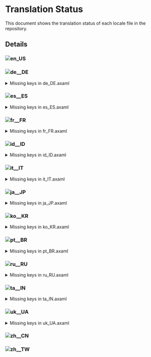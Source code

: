 # Translation Status

This document shows the translation status of each locale file in the repository.

## Details

### ![en_US](https://img.shields.io/badge/en__US-%E2%88%9A-brightgreen)

### ![de__DE](https://img.shields.io/badge/de__DE-99.67%25-yellow)

<details>
<summary>Missing keys in de_DE.axaml</summary>

- Text.FileCM.CustomAction
- Text.Hotkeys.Repo.OpenCommandPalette
- Text.Launcher.Commands

</details>

### ![es__ES](https://img.shields.io/badge/es__ES-99.89%25-yellow)

<details>
<summary>Missing keys in es_ES.axaml</summary>

- Text.FileCM.CustomAction

</details>

### ![fr__FR](https://img.shields.io/badge/fr__FR-76.72%25-yellow)

<details>
<summary>Missing keys in fr_FR.axaml</summary>

- Text.About.ReleaseNotes
- Text.AddToIgnore
- Text.AddToIgnore.Pattern
- Text.AddToIgnore.Storage
- Text.App.Hide
- Text.App.ShowAll
- Text.Askpass.Passphrase
- Text.Avatar.Load
- Text.Bisect
- Text.Bisect.Abort
- Text.Bisect.Bad
- Text.Bisect.Detecting
- Text.Bisect.Good
- Text.Bisect.Skip
- Text.Bisect.WaitingForRange
- Text.Blame.BlameOnPreviousRevision
- Text.BranchCM.CreatePR
- Text.BranchCM.CreatePRForUpstream
- Text.BranchCM.ResetToSelectedCommit
- Text.BranchCM.SwitchToWorktree
- Text.BranchTree.Ahead
- Text.BranchTree.AheadBehind
- Text.BranchTree.Behind
- Text.BranchTree.InvalidUpstream
- Text.BranchTree.Remote
- Text.BranchTree.Status
- Text.BranchTree.Tracking
- Text.BranchTree.URL
- Text.BranchTree.Worktree
- Text.ChangeSubmoduleUrl
- Text.ChangeSubmoduleUrl.Submodule
- Text.ChangeSubmoduleUrl.URL
- Text.Checkout.RecurseSubmodules
- Text.Checkout.WarnLostCommits
- Text.Checkout.WithFastForward
- Text.Checkout.WithFastForward.Upstream
- Text.CommitCM.CopyAuthor
- Text.CommitCM.CopyCommitMessage
- Text.CommitCM.CopyCommitter
- Text.CommitCM.CopySubject
- Text.CommitCM.Drop
- Text.CommitCM.InteractiveRebase
- Text.CommitCM.InteractiveRebase.Drop
- Text.CommitCM.InteractiveRebase.Edit
- Text.CommitCM.InteractiveRebase.Fixup
- Text.CommitCM.InteractiveRebase.Manually
- Text.CommitCM.InteractiveRebase.Reword
- Text.CommitCM.InteractiveRebase.Squash
- Text.CommitCM.PushRevision
- Text.CommitCM.Rebase
- Text.CommitCM.Reset
- Text.CommitDetail.Changes.Count
- Text.CommitDetail.Info.CopyEmail
- Text.CommitDetail.Info.CopyName
- Text.CommitDetail.Info.CopyNameAndEmail
- Text.CommitDetail.Info.Key
- Text.CommitDetail.Info.Signer
- Text.CommitMessageTextBox.PasteAndReplaceAll
- Text.CommitMessageTextBox.SubjectCount
- Text.Configure.CommitMessageTemplate.BuiltinVars
- Text.Configure.CustomAction.Arguments.Tip
- Text.Configure.CustomAction.InputControls
- Text.Configure.CustomAction.InputControls.Edit
- Text.Configure.CustomAction.Scope.File
- Text.Configure.CustomAction.Scope.Remote
- Text.Configure.CustomAction.Scope.Tag
- Text.Configure.Git.ConventionalTypesOverride
- Text.Configure.Git.PreferredMergeMode
- Text.Configure.IssueTracker.AddSampleGerritChangeIdCommit
- Text.Configure.IssueTracker.Share
- Text.ConfigureCustomActionControls
- Text.ConfigureCustomActionControls.CheckedValue
- Text.ConfigureCustomActionControls.CheckedValue.Tip
- Text.ConfigureCustomActionControls.Description
- Text.ConfigureCustomActionControls.DefaultValue
- Text.ConfigureCustomActionControls.IsFolder
- Text.ConfigureCustomActionControls.Label
- Text.ConfigureCustomActionControls.Options
- Text.ConfigureCustomActionControls.Options.Tip
- Text.ConfigureCustomActionControls.StringValue.Tip
- Text.ConfigureCustomActionControls.Type
- Text.ConfirmEmptyCommit.Continue
- Text.ConfirmEmptyCommit.NoLocalChanges
- Text.ConfirmEmptyCommit.StageAllThenCommit
- Text.ConfirmEmptyCommit.WithLocalChanges
- Text.ConfirmRestart.Title
- Text.ConfirmRestart.Message
- Text.CreateBranch.OverwriteExisting
- Text.DeinitSubmodule
- Text.DeinitSubmodule.Force
- Text.DeinitSubmodule.Path
- Text.DeleteMultiTags
- Text.DeleteMultiTags.DeleteFromRemotes
- Text.DeleteMultiTags.Tip
- Text.Diff.Image.Blend
- Text.Diff.Image.Difference
- Text.Diff.Image.SideBySide
- Text.Diff.Image.Swipe
- Text.Diff.New
- Text.Diff.Old
- Text.Diff.Submodule.Deleted
- Text.DirHistories
- Text.DirtyState.HasLocalChanges
- Text.DirtyState.HasPendingPullOrPush
- Text.DirtyState.UpToDate
- Text.Discard.IncludeUntracked
- Text.DropHead
- Text.DropHead.Commit
- Text.DropHead.NewHead
- Text.ExecuteCustomAction.Target
- Text.ExecuteCustomAction.Repository
- Text.FileCM.CustomAction
- Text.GitFlow.FinishWithPush
- Text.GitFlow.FinishWithSquash
- Text.Hotkeys.Global.SwitchTab
- Text.Hotkeys.Repo.OpenCommandPalette
- Text.Hotkeys.TextEditor.OpenExternalMergeTool
- Text.InteractiveRebase.ReorderTip
- Text.Launcher.Commands
- Text.Launcher.OpenRepository
- Text.Launcher.Pages
- Text.Launcher.Workspaces
- Text.Merge.Edit
- Text.MoveSubmodule
- Text.MoveSubmodule.MoveTo
- Text.MoveSubmodule.Submodule
- Text.Preferences.AI.ReadApiKeyFromEnv
- Text.Preferences.Appearance.UseAutoHideScrollBars
- Text.Preferences.General.EnableCompactFolders
- Text.Preferences.General.ShowChangesPageByDefault
- Text.Preferences.General.ShowChangesTabInCommitDetailByDefault
- Text.Preferences.General.UseGitHubStyleAvatar
- Text.Preferences.Git.IgnoreCRAtEOLInDiff
- Text.Preferences.Git.UseLibsecret
- Text.Pull.RecurseSubmodules
- Text.Push.New
- Text.Push.Revision
- Text.Push.Revision.Title
- Text.PushToNewBranch
- Text.PushToNewBranch.Title
- Text.RemoteCM.CustomAction
- Text.Repository.BranchSort
- Text.Repository.BranchSort.ByCommitterDate
- Text.Repository.BranchSort.ByName
- Text.Repository.ClearStashes
- Text.Repository.Dashboard
- Text.Repository.MoreOptions
- Text.Repository.OnlyHighlightCurrentBranchInGraph
- Text.Repository.Search.ByContent
- Text.Repository.Search.ByPath
- Text.Repository.ShowDecoratedCommitsOnly
- Text.Repository.ShowFirstParentOnly
- Text.Repository.ShowFlags
- Text.Repository.ShowLostCommits
- Text.Repository.ShowSubmodulesAsTree
- Text.Repository.UseRelativeTimeInGraph
- Text.Repository.ViewLogs
- Text.Repository.Visit
- Text.ResetWithoutCheckout
- Text.ResetWithoutCheckout.MoveTo
- Text.ResetWithoutCheckout.Target
- Text.ScanRepositories.UseCustomDir
- Text.SetSubmoduleBranch
- Text.SetSubmoduleBranch.Submodule
- Text.SetSubmoduleBranch.Current
- Text.SetSubmoduleBranch.New
- Text.SetSubmoduleBranch.New.Tip
- Text.Stash.Mode
- Text.StashCM.CopyMessage
- Text.Submodule.Branch
- Text.Submodule.CopyBranch
- Text.Submodule.Deinit
- Text.Submodule.Histories
- Text.Submodule.Move
- Text.Submodule.RelativePath
- Text.Submodule.RelativePath.Placeholder
- Text.Submodule.SetBranch
- Text.Submodule.SetURL
- Text.Submodule.Status
- Text.Submodule.Status.Modified
- Text.Submodule.Status.NotInited
- Text.Submodule.Status.RevisionChanged
- Text.Submodule.Status.Unmerged
- Text.Submodule.Update
- Text.Submodule.URL
- Text.Tag.Tagger
- Text.Tag.Time
- Text.TagCM.Copy.Message
- Text.TagCM.Copy.Name
- Text.TagCM.Copy.Tagger
- Text.TagCM.CopyName
- Text.TagCM.CustomAction
- Text.TagCM.DeleteMultiple
- Text.UpdateSubmodules.UpdateToRemoteTrackingBranch
- Text.ViewLogs
- Text.ViewLogs.Clear
- Text.ViewLogs.CopyLog
- Text.ViewLogs.Delete
- Text.WorkingCopy.AddToGitIgnore.InFolder
- Text.WorkingCopy.ClearCommitHistories
- Text.WorkingCopy.ClearCommitHistories.Confirm
- Text.WorkingCopy.ConfirmCommitWithDetachedHead
- Text.WorkingCopy.ConfirmCommitWithFilter
- Text.WorkingCopy.Conflicts.OpenExternalMergeTool
- Text.WorkingCopy.Conflicts.OpenExternalMergeToolAllConflicts
- Text.WorkingCopy.Conflicts.UseMine
- Text.WorkingCopy.Conflicts.UseTheirs
- Text.WorkingCopy.NoVerify
- Text.WorkingCopy.ResetAuthor
- Text.Worktree.Open

</details>

### ![id__ID](https://img.shields.io/badge/id__ID-98.12%25-yellow)

<details>
<summary>Missing keys in id_ID.axaml</summary>

- Text.About.ReleaseNotes
- Text.Blame.BlameOnPreviousRevision
- Text.BranchCM.CreatePR
- Text.BranchCM.CreatePRForUpstream
- Text.CommitCM.Drop
- Text.Configure.CommitMessageTemplate.BuiltinVars
- Text.Configure.Git.ConventionalTypesOverride
- Text.ConfigureCustomActionControls.StringValue.Tip
- Text.DropHead
- Text.DropHead.Commit
- Text.DropHead.NewHead
- Text.FileCM.CustomAction
- Text.Hotkeys.Repo.OpenCommandPalette
- Text.Launcher.Commands
- Text.Launcher.OpenRepository
- Text.PushToNewBranch
- Text.PushToNewBranch.Title

</details>

### ![it__IT](https://img.shields.io/badge/it__IT-95.34%25-yellow)

<details>
<summary>Missing keys in it_IT.axaml</summary>

- Text.About.ReleaseNotes
- Text.Blame.BlameOnPreviousRevision
- Text.BranchCM.CreatePR
- Text.BranchCM.CreatePRForUpstream
- Text.BranchCM.SwitchToWorktree
- Text.BranchTree.Ahead
- Text.BranchTree.AheadBehind
- Text.BranchTree.Behind
- Text.BranchTree.Status
- Text.BranchTree.Worktree
- Text.CommitCM.Drop
- Text.CommitDetail.Info.CopyEmail
- Text.CommitDetail.Info.CopyName
- Text.CommitDetail.Info.CopyNameAndEmail
- Text.CommitMessageTextBox.PasteAndReplaceAll
- Text.Configure.CommitMessageTemplate.BuiltinVars
- Text.Configure.Git.ConventionalTypesOverride
- Text.ConfigureCustomActionControls.StringValue.Tip
- Text.Diff.Image.Difference
- Text.DirtyState.HasLocalChanges
- Text.DirtyState.HasPendingPullOrPush
- Text.DirtyState.UpToDate
- Text.DropHead
- Text.DropHead.Commit
- Text.DropHead.NewHead
- Text.FileCM.CustomAction
- Text.Hotkeys.Repo.OpenCommandPalette
- Text.Launcher.Commands
- Text.Launcher.OpenRepository
- Text.Preferences.AI.ReadApiKeyFromEnv
- Text.Preferences.Appearance.UseAutoHideScrollBars
- Text.Preferences.General.EnableCompactFolders
- Text.Preferences.General.ShowChangesPageByDefault
- Text.Preferences.General.ShowChangesTabInCommitDetailByDefault
- Text.Preferences.General.UseGitHubStyleAvatar
- Text.PushToNewBranch
- Text.PushToNewBranch.Title
- Text.ScanRepositories.UseCustomDir
- Text.WorkingCopy.ClearCommitHistories
- Text.WorkingCopy.ClearCommitHistories.Confirm
- Text.WorkingCopy.NoVerify
- Text.Worktree.Open

</details>

### ![ja__JP](https://img.shields.io/badge/ja__JP-76.72%25-yellow)

<details>
<summary>Missing keys in ja_JP.axaml</summary>

- Text.About.ReleaseNotes
- Text.AddToIgnore
- Text.AddToIgnore.Pattern
- Text.AddToIgnore.Storage
- Text.App.Hide
- Text.App.ShowAll
- Text.Askpass.Passphrase
- Text.Avatar.Load
- Text.Bisect
- Text.Bisect.Abort
- Text.Bisect.Bad
- Text.Bisect.Detecting
- Text.Bisect.Good
- Text.Bisect.Skip
- Text.Bisect.WaitingForRange
- Text.Blame.BlameOnPreviousRevision
- Text.BranchCM.CompareWithCurrent
- Text.BranchCM.CreatePR
- Text.BranchCM.CreatePRForUpstream
- Text.BranchCM.ResetToSelectedCommit
- Text.BranchCM.SwitchToWorktree
- Text.BranchTree.Ahead
- Text.BranchTree.AheadBehind
- Text.BranchTree.Behind
- Text.BranchTree.InvalidUpstream
- Text.BranchTree.Remote
- Text.BranchTree.Status
- Text.BranchTree.Tracking
- Text.BranchTree.URL
- Text.BranchTree.Worktree
- Text.ChangeSubmoduleUrl
- Text.ChangeSubmoduleUrl.Submodule
- Text.ChangeSubmoduleUrl.URL
- Text.Checkout.RecurseSubmodules
- Text.Checkout.WarnLostCommits
- Text.Checkout.WithFastForward
- Text.Checkout.WithFastForward.Upstream
- Text.CommitCM.CopyAuthor
- Text.CommitCM.CopyCommitMessage
- Text.CommitCM.CopyCommitter
- Text.CommitCM.CopySubject
- Text.CommitCM.Drop
- Text.CommitCM.InteractiveRebase
- Text.CommitCM.InteractiveRebase.Drop
- Text.CommitCM.InteractiveRebase.Edit
- Text.CommitCM.InteractiveRebase.Fixup
- Text.CommitCM.InteractiveRebase.Manually
- Text.CommitCM.InteractiveRebase.Reword
- Text.CommitCM.InteractiveRebase.Squash
- Text.CommitCM.PushRevision
- Text.CommitCM.Rebase
- Text.CommitCM.Reset
- Text.CommitDetail.Changes.Count
- Text.CommitDetail.Info.CopyEmail
- Text.CommitDetail.Info.CopyName
- Text.CommitDetail.Info.CopyNameAndEmail
- Text.CommitDetail.Info.Key
- Text.CommitDetail.Info.Signer
- Text.CommitMessageTextBox.PasteAndReplaceAll
- Text.CommitMessageTextBox.SubjectCount
- Text.Configure.CommitMessageTemplate.BuiltinVars
- Text.Configure.CustomAction.Arguments.Tip
- Text.Configure.CustomAction.InputControls
- Text.Configure.CustomAction.InputControls.Edit
- Text.Configure.CustomAction.Scope.File
- Text.Configure.CustomAction.Scope.Remote
- Text.Configure.CustomAction.Scope.Tag
- Text.Configure.Git.ConventionalTypesOverride
- Text.Configure.Git.PreferredMergeMode
- Text.Configure.IssueTracker.AddSampleGerritChangeIdCommit
- Text.Configure.IssueTracker.Share
- Text.ConfigureCustomActionControls
- Text.ConfigureCustomActionControls.CheckedValue
- Text.ConfigureCustomActionControls.CheckedValue.Tip
- Text.ConfigureCustomActionControls.Description
- Text.ConfigureCustomActionControls.DefaultValue
- Text.ConfigureCustomActionControls.IsFolder
- Text.ConfigureCustomActionControls.Label
- Text.ConfigureCustomActionControls.Options
- Text.ConfigureCustomActionControls.Options.Tip
- Text.ConfigureCustomActionControls.StringValue.Tip
- Text.ConfigureCustomActionControls.Type
- Text.ConfirmEmptyCommit.Continue
- Text.ConfirmEmptyCommit.NoLocalChanges
- Text.ConfirmEmptyCommit.StageAllThenCommit
- Text.ConfirmEmptyCommit.WithLocalChanges
- Text.ConfirmRestart.Title
- Text.ConfirmRestart.Message
- Text.CreateBranch.OverwriteExisting
- Text.DeinitSubmodule
- Text.DeinitSubmodule.Force
- Text.DeinitSubmodule.Path
- Text.DeleteMultiTags
- Text.DeleteMultiTags.DeleteFromRemotes
- Text.DeleteMultiTags.Tip
- Text.Diff.Image.Blend
- Text.Diff.Image.Difference
- Text.Diff.Image.SideBySide
- Text.Diff.Image.Swipe
- Text.Diff.New
- Text.Diff.Old
- Text.Diff.Submodule.Deleted
- Text.DirHistories
- Text.DirtyState.HasLocalChanges
- Text.DirtyState.HasPendingPullOrPush
- Text.DirtyState.UpToDate
- Text.Discard.IncludeUntracked
- Text.DropHead
- Text.DropHead.Commit
- Text.DropHead.NewHead
- Text.ExecuteCustomAction.Target
- Text.ExecuteCustomAction.Repository
- Text.FileCM.CustomAction
- Text.GitFlow.FinishWithPush
- Text.GitFlow.FinishWithSquash
- Text.Hotkeys.Global.SwitchTab
- Text.Hotkeys.Repo.OpenCommandPalette
- Text.Hotkeys.TextEditor.OpenExternalMergeTool
- Text.InteractiveRebase.ReorderTip
- Text.Launcher.Commands
- Text.Launcher.OpenRepository
- Text.Launcher.Pages
- Text.Launcher.Workspaces
- Text.Merge.Edit
- Text.MoveSubmodule
- Text.MoveSubmodule.MoveTo
- Text.MoveSubmodule.Submodule
- Text.Preferences.AI.ReadApiKeyFromEnv
- Text.Preferences.Appearance.UseAutoHideScrollBars
- Text.Preferences.General.EnableCompactFolders
- Text.Preferences.General.ShowChangesPageByDefault
- Text.Preferences.General.ShowChangesTabInCommitDetailByDefault
- Text.Preferences.General.UseGitHubStyleAvatar
- Text.Preferences.Git.IgnoreCRAtEOLInDiff
- Text.Preferences.Git.UseLibsecret
- Text.Pull.RecurseSubmodules
- Text.Push.New
- Text.Push.Revision
- Text.Push.Revision.Title
- Text.PushToNewBranch
- Text.PushToNewBranch.Title
- Text.RemoteCM.CustomAction
- Text.Repository.BranchSort
- Text.Repository.BranchSort.ByCommitterDate
- Text.Repository.BranchSort.ByName
- Text.Repository.ClearStashes
- Text.Repository.Dashboard
- Text.Repository.FilterCommits
- Text.Repository.MoreOptions
- Text.Repository.OnlyHighlightCurrentBranchInGraph
- Text.Repository.Search.ByContent
- Text.Repository.Search.ByPath
- Text.Repository.ShowDecoratedCommitsOnly
- Text.Repository.ShowFirstParentOnly
- Text.Repository.ShowFlags
- Text.Repository.ShowLostCommits
- Text.Repository.ShowSubmodulesAsTree
- Text.Repository.UseRelativeTimeInGraph
- Text.Repository.ViewLogs
- Text.Repository.Visit
- Text.ResetWithoutCheckout
- Text.ResetWithoutCheckout.MoveTo
- Text.ResetWithoutCheckout.Target
- Text.ScanRepositories.UseCustomDir
- Text.SetSubmoduleBranch
- Text.SetSubmoduleBranch.Submodule
- Text.SetSubmoduleBranch.Current
- Text.SetSubmoduleBranch.New
- Text.SetSubmoduleBranch.New.Tip
- Text.Stash.Mode
- Text.StashCM.CopyMessage
- Text.Submodule.Branch
- Text.Submodule.CopyBranch
- Text.Submodule.Deinit
- Text.Submodule.Histories
- Text.Submodule.Move
- Text.Submodule.SetBranch
- Text.Submodule.SetURL
- Text.Submodule.Status
- Text.Submodule.Status.Modified
- Text.Submodule.Status.NotInited
- Text.Submodule.Status.RevisionChanged
- Text.Submodule.Status.Unmerged
- Text.Submodule.Update
- Text.Submodule.URL
- Text.Tag.Tagger
- Text.Tag.Time
- Text.TagCM.Copy.Message
- Text.TagCM.Copy.Name
- Text.TagCM.Copy.Tagger
- Text.TagCM.CopyName
- Text.TagCM.CustomAction
- Text.TagCM.DeleteMultiple
- Text.UpdateSubmodules.UpdateToRemoteTrackingBranch
- Text.ViewLogs
- Text.ViewLogs.Clear
- Text.ViewLogs.CopyLog
- Text.ViewLogs.Delete
- Text.WorkingCopy.AddToGitIgnore.InFolder
- Text.WorkingCopy.ClearCommitHistories
- Text.WorkingCopy.ClearCommitHistories.Confirm
- Text.WorkingCopy.ConfirmCommitWithDetachedHead
- Text.WorkingCopy.ConfirmCommitWithFilter
- Text.WorkingCopy.Conflicts.OpenExternalMergeTool
- Text.WorkingCopy.Conflicts.OpenExternalMergeToolAllConflicts
- Text.WorkingCopy.Conflicts.UseMine
- Text.WorkingCopy.Conflicts.UseTheirs
- Text.WorkingCopy.NoVerify
- Text.WorkingCopy.ResetAuthor
- Text.Worktree.Open

</details>

### ![ko__KR](https://img.shields.io/badge/ko__KR-98.56%25-yellow)

<details>
<summary>Missing keys in ko_KR.axaml</summary>

- Text.Blame.BlameOnPreviousRevision
- Text.Blame.TypeNotSupported
- Text.BranchCM.CreatePR
- Text.BranchCM.CreatePRForUpstream
- Text.Configure.Git.ConventionalTypesOverride
- Text.ConfigureCustomActionControls.StringValue.Tip
- Text.FileCM.CustomAction
- Text.Hotkeys.Repo.OpenCommandPalette
- Text.Launcher.Commands
- Text.Launcher.OpenRepository
- Text.PushToNewBranch
- Text.PushToNewBranch.Title
- Text.Submodule.Status.Unmerged

</details>

### ![pt__BR](https://img.shields.io/badge/pt__BR-70.40%25-red)

<details>
<summary>Missing keys in pt_BR.axaml</summary>

- Text.About.ReleaseNotes
- Text.AddToIgnore
- Text.AddToIgnore.Pattern
- Text.AddToIgnore.Storage
- Text.AIAssistant.Regen
- Text.AIAssistant.Use
- Text.App.Hide
- Text.App.ShowAll
- Text.ApplyStash
- Text.ApplyStash.DropAfterApply
- Text.ApplyStash.RestoreIndex
- Text.ApplyStash.Stash
- Text.Askpass.Passphrase
- Text.Avatar.Load
- Text.Bisect
- Text.Bisect.Abort
- Text.Bisect.Bad
- Text.Bisect.Detecting
- Text.Bisect.Good
- Text.Bisect.Skip
- Text.Bisect.WaitingForRange
- Text.Blame.BlameOnPreviousRevision
- Text.BranchCM.CreatePR
- Text.BranchCM.CreatePRForUpstream
- Text.BranchCM.CustomAction
- Text.BranchCM.MergeMultiBranches
- Text.BranchCM.ResetToSelectedCommit
- Text.BranchCM.SwitchToWorktree
- Text.BranchTree.Ahead
- Text.BranchTree.AheadBehind
- Text.BranchTree.Behind
- Text.BranchTree.InvalidUpstream
- Text.BranchTree.Remote
- Text.BranchTree.Status
- Text.BranchTree.Tracking
- Text.BranchTree.URL
- Text.BranchTree.Worktree
- Text.ChangeSubmoduleUrl
- Text.ChangeSubmoduleUrl.Submodule
- Text.ChangeSubmoduleUrl.URL
- Text.Checkout.RecurseSubmodules
- Text.Checkout.WarnLostCommits
- Text.Checkout.WithFastForward
- Text.Checkout.WithFastForward.Upstream
- Text.Clone.RecurseSubmodules
- Text.CommitCM.CopyAuthor
- Text.CommitCM.CopyCommitMessage
- Text.CommitCM.CopyCommitter
- Text.CommitCM.CopySubject
- Text.CommitCM.Drop
- Text.CommitCM.InteractiveRebase
- Text.CommitCM.InteractiveRebase.Drop
- Text.CommitCM.InteractiveRebase.Edit
- Text.CommitCM.InteractiveRebase.Fixup
- Text.CommitCM.InteractiveRebase.Manually
- Text.CommitCM.InteractiveRebase.Reword
- Text.CommitCM.InteractiveRebase.Squash
- Text.CommitCM.Merge
- Text.CommitCM.MergeMultiple
- Text.CommitCM.PushRevision
- Text.CommitCM.Rebase
- Text.CommitCM.Reset
- Text.CommitDetail.Changes.Count
- Text.CommitDetail.Files.Search
- Text.CommitDetail.Info.Children
- Text.CommitDetail.Info.CopyEmail
- Text.CommitDetail.Info.CopyName
- Text.CommitDetail.Info.CopyNameAndEmail
- Text.CommitDetail.Info.Key
- Text.CommitDetail.Info.Signer
- Text.CommitMessageTextBox.PasteAndReplaceAll
- Text.CommitMessageTextBox.SubjectCount
- Text.Configure.CommitMessageTemplate.BuiltinVars
- Text.Configure.CustomAction.Arguments.Tip
- Text.Configure.CustomAction.InputControls
- Text.Configure.CustomAction.InputControls.Edit
- Text.Configure.CustomAction.Scope.Branch
- Text.Configure.CustomAction.Scope.File
- Text.Configure.CustomAction.Scope.Remote
- Text.Configure.CustomAction.Scope.Tag
- Text.Configure.CustomAction.WaitForExit
- Text.Configure.Git.ConventionalTypesOverride
- Text.Configure.Git.PreferredMergeMode
- Text.Configure.IssueTracker.AddSampleGerritChangeIdCommit
- Text.Configure.IssueTracker.AddSampleGiteeIssue
- Text.Configure.IssueTracker.AddSampleGiteePullRequest
- Text.Configure.IssueTracker.Share
- Text.ConfigureCustomActionControls
- Text.ConfigureCustomActionControls.CheckedValue
- Text.ConfigureCustomActionControls.CheckedValue.Tip
- Text.ConfigureCustomActionControls.Description
- Text.ConfigureCustomActionControls.DefaultValue
- Text.ConfigureCustomActionControls.IsFolder
- Text.ConfigureCustomActionControls.Label
- Text.ConfigureCustomActionControls.Options
- Text.ConfigureCustomActionControls.Options.Tip
- Text.ConfigureCustomActionControls.StringValue.Tip
- Text.ConfigureCustomActionControls.Type
- Text.ConfirmEmptyCommit.Continue
- Text.ConfirmEmptyCommit.NoLocalChanges
- Text.ConfirmEmptyCommit.StageAllThenCommit
- Text.ConfirmEmptyCommit.WithLocalChanges
- Text.ConfirmRestart.Title
- Text.ConfirmRestart.Message
- Text.CopyFullPath
- Text.CreateBranch.OverwriteExisting
- Text.DeinitSubmodule
- Text.DeinitSubmodule.Force
- Text.DeinitSubmodule.Path
- Text.DeleteMultiTags
- Text.DeleteMultiTags.DeleteFromRemotes
- Text.DeleteMultiTags.Tip
- Text.DeleteRepositoryNode.Path
- Text.DeleteRepositoryNode.TipForGroup
- Text.DeleteRepositoryNode.TipForRepository
- Text.Diff.First
- Text.Diff.Image.Blend
- Text.Diff.Image.Difference
- Text.Diff.Image.SideBySide
- Text.Diff.Image.Swipe
- Text.Diff.Last
- Text.Diff.New
- Text.Diff.Old
- Text.Diff.Submodule.Deleted
- Text.DirHistories
- Text.DirtyState.HasLocalChanges
- Text.DirtyState.HasPendingPullOrPush
- Text.DirtyState.UpToDate
- Text.Discard.IncludeUntracked
- Text.DropHead
- Text.DropHead.Commit
- Text.DropHead.NewHead
- Text.ExecuteCustomAction.Target
- Text.ExecuteCustomAction.Repository
- Text.Fetch.Force
- Text.FileCM.CustomAction
- Text.FileCM.ResolveUsing
- Text.GitFlow.FinishWithPush
- Text.GitFlow.FinishWithSquash
- Text.Hotkeys.Global.Clone
- Text.Hotkeys.Global.SwitchTab
- Text.Hotkeys.Repo.OpenCommandPalette
- Text.Hotkeys.TextEditor.OpenExternalMergeTool
- Text.InProgress.CherryPick.Head
- Text.InProgress.Merge.Operating
- Text.InProgress.Rebase.StoppedAt
- Text.InProgress.Revert.Head
- Text.InteractiveRebase.ReorderTip
- Text.Launcher.Commands
- Text.Launcher.OpenRepository
- Text.Launcher.Pages
- Text.Launcher.Workspaces
- Text.Merge.Edit
- Text.Merge.Source
- Text.MergeMultiple
- Text.MergeMultiple.CommitChanges
- Text.MergeMultiple.Strategy
- Text.MergeMultiple.Targets
- Text.MoveSubmodule
- Text.MoveSubmodule.MoveTo
- Text.MoveSubmodule.Submodule
- Text.Preferences.AI.ReadApiKeyFromEnv
- Text.Preferences.AI.Streaming
- Text.Preferences.Appearance.EditorTabWidth
- Text.Preferences.Appearance.UseAutoHideScrollBars
- Text.Preferences.General.DateFormat
- Text.Preferences.General.EnableCompactFolders
- Text.Preferences.General.ShowChangesPageByDefault
- Text.Preferences.General.ShowChangesTabInCommitDetailByDefault
- Text.Preferences.General.ShowChildren
- Text.Preferences.General.ShowTagsInGraph
- Text.Preferences.General.UseGitHubStyleAvatar
- Text.Preferences.Git.IgnoreCRAtEOLInDiff
- Text.Preferences.Git.SSLVerify
- Text.Preferences.Git.UseLibsecret
- Text.Pull.RecurseSubmodules
- Text.Push.New
- Text.Push.Revision
- Text.Push.Revision.Title
- Text.PushToNewBranch
- Text.PushToNewBranch.Title
- Text.RemoteCM.CustomAction
- Text.Repository.BranchSort
- Text.Repository.BranchSort.ByCommitterDate
- Text.Repository.BranchSort.ByName
- Text.Repository.ClearStashes
- Text.Repository.Dashboard
- Text.Repository.FilterCommits
- Text.Repository.HistoriesLayout
- Text.Repository.HistoriesLayout.Horizontal
- Text.Repository.HistoriesLayout.Vertical
- Text.Repository.HistoriesOrder
- Text.Repository.MoreOptions
- Text.Repository.Notifications.Clear
- Text.Repository.OnlyHighlightCurrentBranchInGraph
- Text.Repository.Search.ByContent
- Text.Repository.Search.ByPath
- Text.Repository.ShowDecoratedCommitsOnly
- Text.Repository.ShowFirstParentOnly
- Text.Repository.ShowFlags
- Text.Repository.ShowLostCommits
- Text.Repository.ShowSubmodulesAsTree
- Text.Repository.Skip
- Text.Repository.Tags.OrderByCreatorDate
- Text.Repository.Tags.OrderByName
- Text.Repository.Tags.Sort
- Text.Repository.UseRelativeTimeInGraph
- Text.Repository.ViewLogs
- Text.Repository.Visit
- Text.ResetWithoutCheckout
- Text.ResetWithoutCheckout.MoveTo
- Text.ResetWithoutCheckout.Target
- Text.ScanRepositories.UseCustomDir
- Text.SetSubmoduleBranch
- Text.SetSubmoduleBranch.Submodule
- Text.SetSubmoduleBranch.Current
- Text.SetSubmoduleBranch.New
- Text.SetSubmoduleBranch.New.Tip
- Text.SetUpstream
- Text.SetUpstream.Local
- Text.SetUpstream.Unset
- Text.SetUpstream.Upstream
- Text.SHALinkCM.NavigateTo
- Text.Stash.Mode
- Text.StashCM.CopyMessage
- Text.StashCM.SaveAsPatch
- Text.Submodule.Branch
- Text.Submodule.CopyBranch
- Text.Submodule.Deinit
- Text.Submodule.Histories
- Text.Submodule.Move
- Text.Submodule.SetBranch
- Text.Submodule.SetURL
- Text.Submodule.Status
- Text.Submodule.Status.Modified
- Text.Submodule.Status.NotInited
- Text.Submodule.Status.RevisionChanged
- Text.Submodule.Status.Unmerged
- Text.Submodule.Update
- Text.Submodule.URL
- Text.Tag.Tagger
- Text.Tag.Time
- Text.TagCM.Copy.Message
- Text.TagCM.Copy.Name
- Text.TagCM.Copy.Tagger
- Text.TagCM.CopyName
- Text.TagCM.CustomAction
- Text.TagCM.DeleteMultiple
- Text.UpdateSubmodules.UpdateToRemoteTrackingBranch
- Text.ViewLogs
- Text.ViewLogs.Clear
- Text.ViewLogs.CopyLog
- Text.ViewLogs.Delete
- Text.WorkingCopy.AddToGitIgnore.InFolder
- Text.WorkingCopy.ClearCommitHistories
- Text.WorkingCopy.ClearCommitHistories.Confirm
- Text.WorkingCopy.CommitToEdit
- Text.WorkingCopy.ConfirmCommitWithDetachedHead
- Text.WorkingCopy.ConfirmCommitWithFilter
- Text.WorkingCopy.Conflicts.OpenExternalMergeTool
- Text.WorkingCopy.Conflicts.OpenExternalMergeToolAllConflicts
- Text.WorkingCopy.Conflicts.UseMine
- Text.WorkingCopy.Conflicts.UseTheirs
- Text.WorkingCopy.NoVerify
- Text.WorkingCopy.ResetAuthor
- Text.WorkingCopy.SignOff
- Text.Worktree.Open

</details>

### ![ru__RU](https://img.shields.io/badge/ru__RU-99.67%25-yellow)

<details>
<summary>Missing keys in ru_RU.axaml</summary>

- Text.FileCM.CustomAction
- Text.Hotkeys.Repo.OpenCommandPalette
- Text.Launcher.Commands

</details>

### ![ta__IN](https://img.shields.io/badge/ta__IN-76.83%25-yellow)

<details>
<summary>Missing keys in ta_IN.axaml</summary>

- Text.About.ReleaseNotes
- Text.AddToIgnore
- Text.AddToIgnore.Pattern
- Text.AddToIgnore.Storage
- Text.App.Hide
- Text.App.ShowAll
- Text.Askpass.Passphrase
- Text.Avatar.Load
- Text.Bisect
- Text.Bisect.Abort
- Text.Bisect.Bad
- Text.Bisect.Detecting
- Text.Bisect.Good
- Text.Bisect.Skip
- Text.Bisect.WaitingForRange
- Text.Blame.BlameOnPreviousRevision
- Text.BranchCM.CompareWithCurrent
- Text.BranchCM.CreatePR
- Text.BranchCM.CreatePRForUpstream
- Text.BranchCM.ResetToSelectedCommit
- Text.BranchCM.SwitchToWorktree
- Text.BranchTree.Ahead
- Text.BranchTree.AheadBehind
- Text.BranchTree.Behind
- Text.BranchTree.InvalidUpstream
- Text.BranchTree.Remote
- Text.BranchTree.Status
- Text.BranchTree.Tracking
- Text.BranchTree.URL
- Text.BranchTree.Worktree
- Text.ChangeSubmoduleUrl
- Text.ChangeSubmoduleUrl.Submodule
- Text.ChangeSubmoduleUrl.URL
- Text.Checkout.RecurseSubmodules
- Text.Checkout.WarnLostCommits
- Text.Checkout.WithFastForward
- Text.Checkout.WithFastForward.Upstream
- Text.CommitCM.CopyAuthor
- Text.CommitCM.CopyCommitMessage
- Text.CommitCM.CopyCommitter
- Text.CommitCM.CopySubject
- Text.CommitCM.Drop
- Text.CommitCM.InteractiveRebase
- Text.CommitCM.InteractiveRebase.Drop
- Text.CommitCM.InteractiveRebase.Edit
- Text.CommitCM.InteractiveRebase.Fixup
- Text.CommitCM.InteractiveRebase.Manually
- Text.CommitCM.InteractiveRebase.Reword
- Text.CommitCM.InteractiveRebase.Squash
- Text.CommitCM.PushRevision
- Text.CommitCM.Rebase
- Text.CommitCM.Reset
- Text.CommitDetail.Changes.Count
- Text.CommitDetail.Info.CopyEmail
- Text.CommitDetail.Info.CopyName
- Text.CommitDetail.Info.CopyNameAndEmail
- Text.CommitDetail.Info.Key
- Text.CommitDetail.Info.Signer
- Text.CommitMessageTextBox.PasteAndReplaceAll
- Text.CommitMessageTextBox.SubjectCount
- Text.Configure.CommitMessageTemplate.BuiltinVars
- Text.Configure.CustomAction.Arguments.Tip
- Text.Configure.CustomAction.InputControls
- Text.Configure.CustomAction.InputControls.Edit
- Text.Configure.CustomAction.Scope.File
- Text.Configure.CustomAction.Scope.Remote
- Text.Configure.CustomAction.Scope.Tag
- Text.Configure.Git.ConventionalTypesOverride
- Text.Configure.Git.PreferredMergeMode
- Text.Configure.IssueTracker.AddSampleGerritChangeIdCommit
- Text.Configure.IssueTracker.Share
- Text.ConfigureCustomActionControls
- Text.ConfigureCustomActionControls.CheckedValue
- Text.ConfigureCustomActionControls.CheckedValue.Tip
- Text.ConfigureCustomActionControls.Description
- Text.ConfigureCustomActionControls.DefaultValue
- Text.ConfigureCustomActionControls.IsFolder
- Text.ConfigureCustomActionControls.Label
- Text.ConfigureCustomActionControls.Options
- Text.ConfigureCustomActionControls.Options.Tip
- Text.ConfigureCustomActionControls.StringValue.Tip
- Text.ConfigureCustomActionControls.Type
- Text.ConfirmEmptyCommit.Continue
- Text.ConfirmEmptyCommit.NoLocalChanges
- Text.ConfirmEmptyCommit.StageAllThenCommit
- Text.ConfirmEmptyCommit.WithLocalChanges
- Text.ConfirmRestart.Title
- Text.ConfirmRestart.Message
- Text.CreateBranch.OverwriteExisting
- Text.DeinitSubmodule
- Text.DeinitSubmodule.Force
- Text.DeinitSubmodule.Path
- Text.DeleteMultiTags
- Text.DeleteMultiTags.DeleteFromRemotes
- Text.DeleteMultiTags.Tip
- Text.Diff.Image.Blend
- Text.Diff.Image.Difference
- Text.Diff.Image.SideBySide
- Text.Diff.Image.Swipe
- Text.Diff.New
- Text.Diff.Old
- Text.Diff.Submodule.Deleted
- Text.DirHistories
- Text.DirtyState.HasLocalChanges
- Text.DirtyState.HasPendingPullOrPush
- Text.DirtyState.UpToDate
- Text.Discard.IncludeUntracked
- Text.DropHead
- Text.DropHead.Commit
- Text.DropHead.NewHead
- Text.ExecuteCustomAction.Target
- Text.ExecuteCustomAction.Repository
- Text.FileCM.CustomAction
- Text.GitFlow.FinishWithPush
- Text.GitFlow.FinishWithSquash
- Text.Hotkeys.Global.SwitchTab
- Text.Hotkeys.Repo.OpenCommandPalette
- Text.Hotkeys.TextEditor.OpenExternalMergeTool
- Text.InteractiveRebase.ReorderTip
- Text.Launcher.Commands
- Text.Launcher.OpenRepository
- Text.Launcher.Pages
- Text.Launcher.Workspaces
- Text.Merge.Edit
- Text.MoveSubmodule
- Text.MoveSubmodule.MoveTo
- Text.MoveSubmodule.Submodule
- Text.Preferences.AI.ReadApiKeyFromEnv
- Text.Preferences.Appearance.UseAutoHideScrollBars
- Text.Preferences.General.EnableCompactFolders
- Text.Preferences.General.ShowChangesPageByDefault
- Text.Preferences.General.ShowChangesTabInCommitDetailByDefault
- Text.Preferences.General.UseGitHubStyleAvatar
- Text.Preferences.Git.IgnoreCRAtEOLInDiff
- Text.Preferences.Git.UseLibsecret
- Text.Pull.RecurseSubmodules
- Text.Push.New
- Text.Push.Revision
- Text.Push.Revision.Title
- Text.PushToNewBranch
- Text.PushToNewBranch.Title
- Text.RemoteCM.CustomAction
- Text.Repository.BranchSort
- Text.Repository.BranchSort.ByCommitterDate
- Text.Repository.BranchSort.ByName
- Text.Repository.ClearStashes
- Text.Repository.Dashboard
- Text.Repository.MoreOptions
- Text.Repository.OnlyHighlightCurrentBranchInGraph
- Text.Repository.Search.ByContent
- Text.Repository.Search.ByPath
- Text.Repository.ShowDecoratedCommitsOnly
- Text.Repository.ShowFirstParentOnly
- Text.Repository.ShowFlags
- Text.Repository.ShowLostCommits
- Text.Repository.ShowSubmodulesAsTree
- Text.Repository.UseRelativeTimeInGraph
- Text.Repository.ViewLogs
- Text.Repository.Visit
- Text.ResetWithoutCheckout
- Text.ResetWithoutCheckout.MoveTo
- Text.ResetWithoutCheckout.Target
- Text.ScanRepositories.UseCustomDir
- Text.SetSubmoduleBranch
- Text.SetSubmoduleBranch.Submodule
- Text.SetSubmoduleBranch.Current
- Text.SetSubmoduleBranch.New
- Text.SetSubmoduleBranch.New.Tip
- Text.Stash.Mode
- Text.StashCM.CopyMessage
- Text.Submodule.Branch
- Text.Submodule.CopyBranch
- Text.Submodule.Deinit
- Text.Submodule.Histories
- Text.Submodule.Move
- Text.Submodule.SetBranch
- Text.Submodule.SetURL
- Text.Submodule.Status
- Text.Submodule.Status.Modified
- Text.Submodule.Status.NotInited
- Text.Submodule.Status.RevisionChanged
- Text.Submodule.Status.Unmerged
- Text.Submodule.Update
- Text.Submodule.URL
- Text.Tag.Tagger
- Text.Tag.Time
- Text.TagCM.Copy.Message
- Text.TagCM.Copy.Name
- Text.TagCM.Copy.Tagger
- Text.TagCM.CopyName
- Text.TagCM.CustomAction
- Text.TagCM.DeleteMultiple
- Text.UpdateSubmodules.Target
- Text.UpdateSubmodules.UpdateToRemoteTrackingBranch
- Text.ViewLogs
- Text.ViewLogs.Clear
- Text.ViewLogs.CopyLog
- Text.ViewLogs.Delete
- Text.WorkingCopy.AddToGitIgnore.InFolder
- Text.WorkingCopy.ClearCommitHistories
- Text.WorkingCopy.ClearCommitHistories.Confirm
- Text.WorkingCopy.ConfirmCommitWithDetachedHead
- Text.WorkingCopy.Conflicts.OpenExternalMergeTool
- Text.WorkingCopy.Conflicts.OpenExternalMergeToolAllConflicts
- Text.WorkingCopy.Conflicts.UseMine
- Text.WorkingCopy.Conflicts.UseTheirs
- Text.WorkingCopy.NoVerify
- Text.WorkingCopy.ResetAuthor
- Text.Worktree.Open

</details>

### ![uk__UA](https://img.shields.io/badge/uk__UA-77.94%25-yellow)

<details>
<summary>Missing keys in uk_UA.axaml</summary>

- Text.About.ReleaseNotes
- Text.AddToIgnore
- Text.AddToIgnore.Pattern
- Text.AddToIgnore.Storage
- Text.App.Hide
- Text.App.ShowAll
- Text.Askpass.Passphrase
- Text.Avatar.Load
- Text.Bisect
- Text.Bisect.Abort
- Text.Bisect.Bad
- Text.Bisect.Detecting
- Text.Bisect.Good
- Text.Bisect.Skip
- Text.Bisect.WaitingForRange
- Text.Blame.BlameOnPreviousRevision
- Text.BranchCM.CreatePR
- Text.BranchCM.CreatePRForUpstream
- Text.BranchCM.ResetToSelectedCommit
- Text.BranchCM.SwitchToWorktree
- Text.BranchTree.Ahead
- Text.BranchTree.AheadBehind
- Text.BranchTree.Behind
- Text.BranchTree.InvalidUpstream
- Text.BranchTree.Remote
- Text.BranchTree.Status
- Text.BranchTree.Tracking
- Text.BranchTree.URL
- Text.BranchTree.Worktree
- Text.ChangeSubmoduleUrl
- Text.ChangeSubmoduleUrl.Submodule
- Text.ChangeSubmoduleUrl.URL
- Text.Checkout.RecurseSubmodules
- Text.Checkout.WarnLostCommits
- Text.Checkout.WithFastForward
- Text.Checkout.WithFastForward.Upstream
- Text.CommitCM.CopyAuthor
- Text.CommitCM.CopyCommitMessage
- Text.CommitCM.CopyCommitter
- Text.CommitCM.CopySubject
- Text.CommitCM.Drop
- Text.CommitCM.InteractiveRebase
- Text.CommitCM.InteractiveRebase.Drop
- Text.CommitCM.InteractiveRebase.Edit
- Text.CommitCM.InteractiveRebase.Fixup
- Text.CommitCM.InteractiveRebase.Manually
- Text.CommitCM.InteractiveRebase.Reword
- Text.CommitCM.InteractiveRebase.Squash
- Text.CommitCM.PushRevision
- Text.CommitCM.Rebase
- Text.CommitCM.Reset
- Text.CommitDetail.Changes.Count
- Text.CommitDetail.Info.CopyEmail
- Text.CommitDetail.Info.CopyName
- Text.CommitDetail.Info.CopyNameAndEmail
- Text.CommitDetail.Info.Key
- Text.CommitDetail.Info.Signer
- Text.CommitMessageTextBox.PasteAndReplaceAll
- Text.CommitMessageTextBox.SubjectCount
- Text.Configure.CommitMessageTemplate.BuiltinVars
- Text.Configure.CustomAction.Arguments.Tip
- Text.Configure.CustomAction.InputControls
- Text.Configure.CustomAction.InputControls.Edit
- Text.Configure.CustomAction.Scope.File
- Text.Configure.CustomAction.Scope.Remote
- Text.Configure.CustomAction.Scope.Tag
- Text.Configure.Git.ConventionalTypesOverride
- Text.Configure.IssueTracker.AddSampleGerritChangeIdCommit
- Text.Configure.IssueTracker.Share
- Text.ConfigureCustomActionControls
- Text.ConfigureCustomActionControls.CheckedValue
- Text.ConfigureCustomActionControls.CheckedValue.Tip
- Text.ConfigureCustomActionControls.Description
- Text.ConfigureCustomActionControls.DefaultValue
- Text.ConfigureCustomActionControls.IsFolder
- Text.ConfigureCustomActionControls.Label
- Text.ConfigureCustomActionControls.Options
- Text.ConfigureCustomActionControls.Options.Tip
- Text.ConfigureCustomActionControls.StringValue.Tip
- Text.ConfigureCustomActionControls.Type
- Text.ConfigureWorkspace.Name
- Text.ConfirmRestart.Title
- Text.ConfirmRestart.Message
- Text.CreateBranch.OverwriteExisting
- Text.DeinitSubmodule
- Text.DeinitSubmodule.Force
- Text.DeinitSubmodule.Path
- Text.DeleteMultiTags
- Text.DeleteMultiTags.DeleteFromRemotes
- Text.DeleteMultiTags.Tip
- Text.Diff.Image.Blend
- Text.Diff.Image.Difference
- Text.Diff.Image.SideBySide
- Text.Diff.Image.Swipe
- Text.Diff.New
- Text.Diff.Old
- Text.Diff.Submodule.Deleted
- Text.DirHistories
- Text.DirtyState.HasLocalChanges
- Text.DirtyState.HasPendingPullOrPush
- Text.DirtyState.UpToDate
- Text.Discard.IncludeUntracked
- Text.DropHead
- Text.DropHead.Commit
- Text.DropHead.NewHead
- Text.ExecuteCustomAction.Target
- Text.ExecuteCustomAction.Repository
- Text.FileCM.CustomAction
- Text.GitFlow.FinishWithPush
- Text.GitFlow.FinishWithSquash
- Text.Hotkeys.Global.SwitchTab
- Text.Hotkeys.Repo.OpenCommandPalette
- Text.Hotkeys.TextEditor.OpenExternalMergeTool
- Text.InteractiveRebase.ReorderTip
- Text.Launcher.Commands
- Text.Launcher.OpenRepository
- Text.Launcher.Pages
- Text.Launcher.Workspaces
- Text.Merge.Edit
- Text.MoveSubmodule
- Text.MoveSubmodule.MoveTo
- Text.MoveSubmodule.Submodule
- Text.Preferences.AI.ReadApiKeyFromEnv
- Text.Preferences.Appearance.UseAutoHideScrollBars
- Text.Preferences.General.EnableCompactFolders
- Text.Preferences.General.ShowChangesPageByDefault
- Text.Preferences.General.ShowChangesTabInCommitDetailByDefault
- Text.Preferences.General.UseGitHubStyleAvatar
- Text.Preferences.Git.IgnoreCRAtEOLInDiff
- Text.Preferences.Git.UseLibsecret
- Text.Pull.RecurseSubmodules
- Text.Push.New
- Text.Push.Revision
- Text.Push.Revision.Title
- Text.PushToNewBranch
- Text.PushToNewBranch.Title
- Text.RemoteCM.CustomAction
- Text.Repository.BranchSort
- Text.Repository.BranchSort.ByCommitterDate
- Text.Repository.BranchSort.ByName
- Text.Repository.ClearStashes
- Text.Repository.Dashboard
- Text.Repository.MoreOptions
- Text.Repository.OnlyHighlightCurrentBranchInGraph
- Text.Repository.Search.ByContent
- Text.Repository.Search.ByPath
- Text.Repository.ShowDecoratedCommitsOnly
- Text.Repository.ShowFirstParentOnly
- Text.Repository.ShowFlags
- Text.Repository.ShowLostCommits
- Text.Repository.ShowSubmodulesAsTree
- Text.Repository.UseRelativeTimeInGraph
- Text.Repository.ViewLogs
- Text.Repository.Visit
- Text.ResetWithoutCheckout
- Text.ResetWithoutCheckout.MoveTo
- Text.ResetWithoutCheckout.Target
- Text.ScanRepositories.UseCustomDir
- Text.SetSubmoduleBranch
- Text.SetSubmoduleBranch.Submodule
- Text.SetSubmoduleBranch.Current
- Text.SetSubmoduleBranch.New
- Text.SetSubmoduleBranch.New.Tip
- Text.Stash.Mode
- Text.StashCM.CopyMessage
- Text.Submodule.Branch
- Text.Submodule.CopyBranch
- Text.Submodule.Deinit
- Text.Submodule.Histories
- Text.Submodule.Move
- Text.Submodule.SetBranch
- Text.Submodule.SetURL
- Text.Submodule.Status
- Text.Submodule.Status.Modified
- Text.Submodule.Status.NotInited
- Text.Submodule.Status.RevisionChanged
- Text.Submodule.Status.Unmerged
- Text.Submodule.Update
- Text.Submodule.URL
- Text.Tag.Tagger
- Text.Tag.Time
- Text.TagCM.Copy.Message
- Text.TagCM.Copy.Name
- Text.TagCM.Copy.Tagger
- Text.TagCM.CopyName
- Text.TagCM.CustomAction
- Text.TagCM.DeleteMultiple
- Text.UpdateSubmodules.UpdateToRemoteTrackingBranch
- Text.ViewLogs
- Text.ViewLogs.Clear
- Text.ViewLogs.CopyLog
- Text.ViewLogs.Delete
- Text.WorkingCopy.AddToGitIgnore.InFolder
- Text.WorkingCopy.ClearCommitHistories
- Text.WorkingCopy.ClearCommitHistories.Confirm
- Text.WorkingCopy.ConfirmCommitWithDetachedHead
- Text.WorkingCopy.NoVerify
- Text.WorkingCopy.ResetAuthor
- Text.Worktree.Open

</details>

### ![zh__CN](https://img.shields.io/badge/zh__CN-%E2%88%9A-brightgreen)

### ![zh__TW](https://img.shields.io/badge/zh__TW-%E2%88%9A-brightgreen)